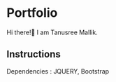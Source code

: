# Portfolio
Hi there!👋
I am Tanusree Mallik. 


## Instructions
Dependencies :
JQUERY, Bootstrap






